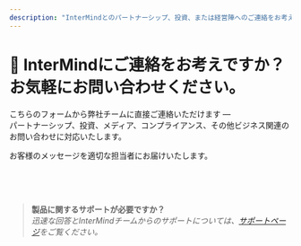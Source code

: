 ```yaml
---
description: "InterMindとのパートナーシップ、投資、または経営陣へのご連絡をお考えですか？ビジネスに関するお問い合わせ、メディア関係者の方、法的事項についてはこちらのフォームをご利用ください。"
---
```


# 🤝 InterMindにご連絡をお考えですか？お気軽にお問い合わせください。

こちらのフォームから弊社チームに直接ご連絡いただけます —  
パートナーシップ、投資、メディア、コンプライアンス、その他ビジネス関連のお問い合わせに対応いたします。

お客様のメッセージを適切な担当者にお届けいたします。

<br>

<ContactForm
  :inline="true"
  formStyle="margin: 1rem auto;"
  categoryLabel="お問い合わせの理由をお聞かせください *"
  categoryPlaceholderText="トピックを選択してください..."
  messageLabel="メッセージ *"
  messagePlaceholderText="関連する背景情報、スケジュール、またはご検討いただきたい内容をお聞かせください。"
  buttonText="メッセージを送信"  
  :services="[
    '戦略的パートナーシップの機会',
    '投資・資金調達に関するご相談',
    'エンタープライズソリューションのお問い合わせ',
    'メディア・報道関係のご依頼',
    '法的・コンプライアンス事項',
    'セキュリティに関する懸念・報告',
    '事業開発提案',
    '一般的なビジネスに関するお問い合わせ'
  ]"
/>

<br>

> **製品に関するサポートが必要ですか？**  
> _迅速な回答とInterMindチームからのサポートについては、[サポートページ](../help)をご覧ください。_